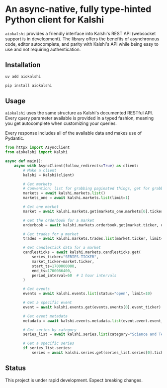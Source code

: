 # An async-native, fully type-hinted Python client for Kalshi

`aiokalshi` provides a friendly interface into Kalshi's REST API (websocket support is in development). The library offers the benefits of asynchronous code, editor autocomplete, and parity with Kalshi's API while being easy to use and not requiring authentication.

## Installation
```bash
uv add aiokalshi
```
```bash
pip install aiokalshi
```

## Usage
`aiokalshi` uses the same structure as Kalshi's documented RESTful API. Every query parameter available is provided in a typed fashion, meaning you get autocomplete when customizing your queries.

Every response includes all of the available data and makes use of Pydantic.

```python
from httpx import AsyncClient
from aiokalshi import Kalshi

async def main():
    async with AsyncClient(follow_redirects=True) as client:
        # Make a client
        kalshi = Kalshi(client)

        # Get markets
        # Convention: list for grabbing paginated things, get for grabbing one-off queries
        markets = await kalshi.markets.list()
        markets_one = await kalshi.markets.list(limit=1)

        # Get one market
        market = await kalshi.markets.get(markets_one.markets[0].ticker)

        # Get the orderbook for a market
        orderbook = await kalshi.markets.orderbook.get(market.ticker, depth=5)

        # Get trades for a market
        trades = await kalshi.markets.trades.list(market.ticker, limit=10)

        # Get candlestick data for a market
        candlesticks = await kalshi.markets.candlesticks.get(
            series_ticker="SERIES-TICKER",
            market_ticker=market.ticker,
            start_ts=1700000000,
            end_ts=1700086400,
            period_interval=60  # 1 hour intervals
        )

        # Get events
        events = await kalshi.events.list(status="open", limit=10)

        # Get a specific event
        event = await kalshi.events.get(events.events[0].event_ticker)

        # Get event metadata
        metadata = await kalshi.events.metadata.list(event.event.event_ticker)

        # Get series by category
        series_list = await kalshi.series.list(category="Science and Technology")

        # Get a specific series
        if series_list.series:
            series = await kalshi.series.get(series_list.series[0].ticker)
```

## Status
This project is under rapid development. Expect breaking changes.
